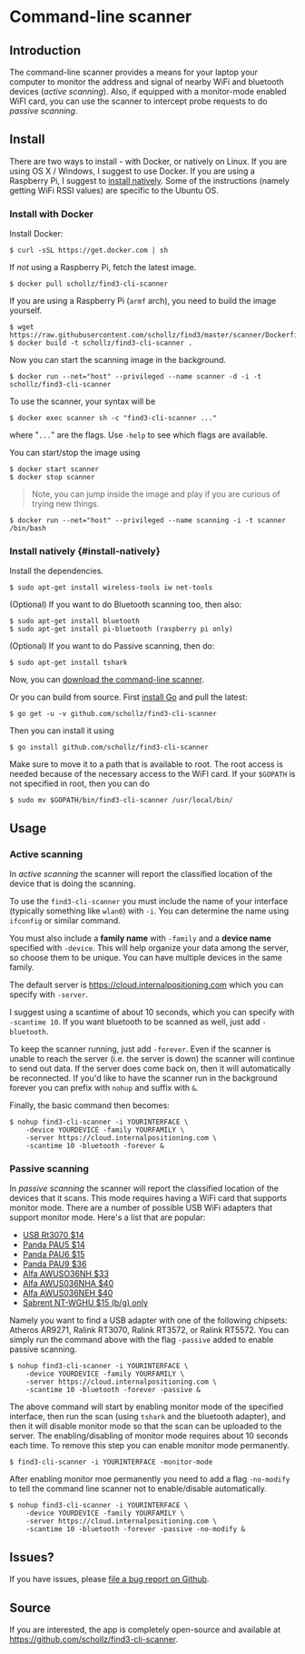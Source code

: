 # Command-line scanner

## Introduction

The command-line scanner provides a means for your laptop your computer to monitor the address and signal of nearby WiFi and bluetooth devices (*active scanning*). Also, if equipped with a monitor-mode enabled WiFI card, you can use the scanner to intercept probe requests to do *passive scanning*.

## Install

There are two ways to install - with Docker, or natively on Linux. If you are using OS X / Windows, I suggest to use Docker. If you are using a Raspberry Pi, I suggest to [install natively](#install-natively). Some of the instructions (namely getting WiFi RSSI values) are specific to the Ubuntu OS.

### Install with Docker

Install Docker:

```
$ curl -sSL https://get.docker.com | sh
```

If *not* using a Raspberry Pi, fetch the latest image.

```
$ docker pull schollz/find3-cli-scanner
```

If you are using a Raspberry Pi (`armf` arch), you need to build the image yourself.

```
$ wget https://raw.githubusercontent.com/schollz/find3/master/scanner/Dockerfile
$ docker build -t schollz/find3-cli-scanner .
```

Now you can start the scanning image in the background.

```
$ docker run --net="host" --privileged --name scanner -d -i -t schollz/find3-cli-scanner
```

To use the scanner, your syntax will be

```
$ docker exec scanner sh -c "find3-cli-scanner ..."
```

where "`...`" are the flags. Use `-help` to see which flags are available.

You can start/stop the image using

```
$ docker start scanner
$ docker stop scanner
```

> Note, you can jump inside the image and play if you are curious of trying new things.
```
$ docker run --net="host" --privileged --name scanning -i -t scanner /bin/bash
```
> 


### Install natively {#install-natively}

Install the dependencies.

```
$ sudo apt-get install wireless-tools iw net-tools
```

(Optional) If you want to do Bluetooth scanning too, then also:

```
$ sudo apt-get install bluetooth
$ sudo apt-get install pi-bluetooth (raspberry pi only)
```

(Optional) If you want to do Passive scanning, then do:

```
$ sudo apt-get install tshark
```

Now, you can  [download the command-line scanner](https://github.com/schollz/find3-cli-scanner/releases/latest).

Or you can build from source. First [install Go](https://golang.org/dl/) and pull the latest:

```
$ go get -u -v github.com/schollz/find3-cli-scanner
```

Then you can install it using

```
$ go install github.com/schollz/find3-cli-scanner
```

Make sure to move it to a path that is available to root. The root access is needed because of the necessary access to the WiFI card. If your `$GOPATH` is not specified in root, then you can do

```
$ sudo mv $GOPATH/bin/find3-cli-scanner /usr/local/bin/
```

## Usage

### Active scanning 

In *active scanning* the scanner will report the classified location of the device that is doing the scanning.

To use the `find3-cli-scanner` you must include the name of your interface (typically something like `wlan0`) with `-i`. You can determine the name using `ifconfig` or similar command.

You must also include a **family name** with `-family` and a **device name** specified with `-device`. This will help organize your data among the server, so choose them to be unique. You can have multiple devices in the same family.

The default server is https://cloud.internalpositioning.com which you can specify with `-server`. 

I suggest using a scantime of about 10 seconds, which you can specify with `-scantime 10`. If you want bluetooth to be scanned as well, just add `-bluetooth`.

To keep the scanner running, just add `-forever`. Even if the scanner is unable to reach the server (i.e. the server is down) the scanner will continue to send out data. If the server does come back on, then it will automatically be reconnected. If you'd like to have the scanner run in the background forever you can prefix with `nohup` and suffix with `&`. 

Finally, the basic command then becomes:

```
$ nohup find3-cli-scanner -i YOURINTERFACE \
    -device YOURDEVICE -family YOURFAMILY \
    -server https://cloud.internalpositioning.com \
    -scantime 10 -bluetooth -forever &
```

### Passive scanning 

In *passive scanning* the scanner will report the classified location of the devices that it scans. This mode requires having a WiFi card that supports monitor mode. There are a number of possible USB WiFi adapters that support monitor mode. Here's a list that are popular:

- [USB Rt3070 $14](https://www.amazon.com/gp/product/B00NAXX40C/ref=as_li_tl?ie=UTF8&tag=scholl-20&camp=1789&creative=9325&linkCode=as2&creativeASIN=B00NAXX40C&linkId=b72d3a481799c15e483ea93c551742f4)
- [Panda PAU5 $14](https://www.amazon.com/gp/product/B00EQT0YK2/ref=as_li_tl?ie=UTF8&tag=scholl-20&camp=1789&creative=9325&linkCode=as2&creativeASIN=B00EQT0YK2&linkId=e5b954672d93f1e9ce9c9981331515c4)
- [Panda PAU6 $15](https://www.amazon.com/gp/product/B00JDVRCI0/ref=as_li_tl?ie=UTF8&tag=scholl-20&camp=1789&creative=9325&linkCode=as2&creativeASIN=B00JDVRCI0&linkId=e73e93e020941cada0e64b92186a2546)
- [Panda PAU9 $36](https://www.amazon.com/gp/product/B01LY35HGO/ref=as_li_tl?ie=UTF8&tag=scholl-20&camp=1789&creative=9325&linkCode=as2&creativeASIN=B01LY35HGO&linkId=e63f3beda9855abd59009d6173234918)
- [Alfa AWUSO36NH $33](https://www.amazon.com/gp/product/B0035APGP6/ref=as_li_tl?ie=UTF8&tag=scholl-20&camp=1789&creative=9325&linkCode=as2&creativeASIN=B0035APGP6&linkId=b4e25ba82357ca6f1a33cb23941befb3)
- [Alfa AWUS036NHA $40](https://www.amazon.com/gp/product/B004Y6MIXS/ref=as_li_tl?ie=UTF8&tag=scholl-20&camp=1789&creative=9325&linkCode=as2&creativeASIN=B004Y6MIXS&linkId=0277ca161967134a7f75dd7b3443bded)
- [Alfa AWUS036NEH $40](https://www.amazon.com/gp/product/B0035OCVO6/ref=as_li_tl?ie=UTF8&tag=scholl-20&camp=1789&creative=9325&linkCode=as2&creativeASIN=B0035OCVO6&linkId=bd45697540120291a2f6e169dcf81b96)
- [Sabrent NT-WGHU $15 (b/g) only](https://www.amazon.com/gp/product/B003EVO9U4/ref=as_li_tl?ie=UTF8&tag=scholl-20&camp=1789&creative=9325&linkCode=as2&creativeASIN=B003EVO9U4&linkId=06d4784d38b6bcef5957f3f6e74af8c8)

Namely you want to find a USB adapter with one of the following chipsets: Atheros AR9271, Ralink RT3070, Ralink RT3572, or Ralink RT5572.
You can simply run the command above with the flag `-passive` added to enable passive scanning.

```
$ nohup find3-cli-scanner -i YOURINTERFACE \
    -device YOURDEVICE -family YOURFAMILY \
    -server https://cloud.internalpositioning.com \
    -scantime 10 -bluetooth -forever -passive &
```

The above command will start by enabling monitor mode of the specified interface, then run the scan (using `tshark` and the bluetooth adapter), and then it will disable monitor mode so that the scan can be uploaded to the server. The enabling/disabling of monitor mode requires about 10 seconds each time. To remove this step you can enable monitor mode permanently.

```
$ find3-cli-scanner -i YOURINTERFACE -monitor-mode
```

After enabling monitor moe permanently you need to add a flag `-no-modify` to tell the command line scanner not to enable/disable automatically.

```
$ nohup find3-cli-scanner -i YOURINTERFACE \
    -device YOURDEVICE -family YOURFAMILY \
    -server https://cloud.internalpositioning.com \
    -scantime 10 -bluetooth -forever -passive -no-modify &
```

## Issues?

If you have issues, please [file a bug report on Github](https://github.com/schollz/find3-cli-scanner/issues/new?template=bugs.md&title=Bug:%20).

## Source

If you are interested, the app is completely open-source and available at  https://github.com/schollz/find3-cli-scanner.
